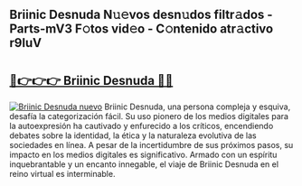## Briinic Desnuda N𝚞𝚎vos desn𝚞dos filtr𝚊dos - Parts-mV3 F𝚘tos vid𝚎o - C𝚘ntenido atr𝚊ctivo r9luV

# <h2><a href="http://mbb0z0.tromn.icu/?c=Briinic+Desnuda">🔗👉👉👉 Briinic Desnuda 🔗🔗</a></h2>

[![Briinic Desnuda nuevo](https://i.imgur.com/pEAQMta.gif)](http://mbb0z0.tromn.icu/?c=Briinic+Desnuda)
Briinic Desnuda, una persona compleja y esquiva, desafía la categorización fácil. Su uso pionero de los medios digitales para la autoexpresión ha cautivado y enfurecido a los críticos, encendiendo debates sobre la identidad, la ética y la naturaleza evolutiva de las sociedades en línea. A pesar de la incertidumbre de sus próximos pasos, su impacto en los medios digitales es significativo. Armado con un espíritu inquebrantable y un encanto innegable, el viaje de Briinic Desnuda en el reino virtual es interminable.
